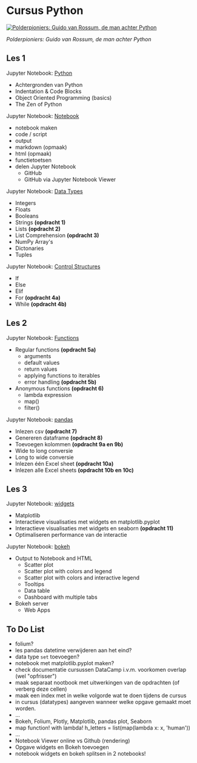 # Cursus Python

[![Polderpioniers: Guido van Rossum, de man achter Python](https://img.youtube.com/vi/USTL2gxhRkg/0.jpg)](https://www.youtube.com/watch?v=USTL2gxhRkg)  

_Polderpioniers: Guido van Rossum, de man achter Python_

## Les 1

Jupyter Notebook: [Python](https://nbviewer.jupyter.org/github/Brinkhuis/Cursus/blob/master/notebooks/python.ipynb)

* Achtergronden van Python
* Indentation & Code Blocks
* Object Oriented Programming (basics)
* The Zen of Python

Jupyter Notebook: [Notebook](https://nbviewer.jupyter.org/github/Brinkhuis/Cursus/blob/master/notebooks/notebook.ipynb)

* notebook maken
* code / script
* output
* markdown (opmaak)
* html (opmaak)
* functietoetsen
* delen Jupyter Notebook
  * GitHub
  * GitHub via Jupyter Notebook Viewer

Jupyter Notebook: [Data Types](https://nbviewer.jupyter.org/github/Brinkhuis/Cursus/blob/master/notebooks/datatypes.ipynb)

* Integers
* Floats
* Booleans
* Strings **(opdracht 1)**
* Lists **(opdracht 2)**
* List Comprehension **(opdracht 3)**
* NumPy Array's
* Dictonaries
* Tuples

Jupyter Notebook: [Control Structures](https://nbviewer.jupyter.org/github/Brinkhuis/Cursus/blob/master/notebooks/control_structures.ipynb)

* If
* Else
* Elif
* For **(opdracht 4a)**
* While **(opdracht 4b)**

## Les 2

Jupyter Notebook: [Functions](https://nbviewer.jupyter.org/github/Brinkhuis/Cursus/blob/master/notebooks/functions.ipynb)

* Regular functions **(opdracht 5a)**
  * arguments
  * default values
  * return values
  * applying functions to iterables
  * error handling **(opdracht 5b)**
* Anonymous functions **(opdracht 6)**
  * lambda expression
  * map()
  * filter()

Jupyter Notebook: [pandas](https://nbviewer.jupyter.org/github/Brinkhuis/Cursus/blob/master/notebooks/pandas.ipynb)

* Inlezen csv **(opdracht 7)**
* Genereren dataframe **(opdracht 8)**
* Toevoegen kolommen **(opdracht 9a en 9b)**
* Wide to long conversie
* Long to wide conversie
* Inlezen één Excel sheet **(opdracht 10a)**
* Inlezen alle Excel sheets **(opdracht 10b en 10c)**

## Les 3

Jupyter Notebook: [widgets](https://nbviewer.jupyter.org/github/Brinkhuis/Cursus/blob/master/notebooks/widgets.ipynb)

* Matplotlib
* Interactieve visualisaties met widgets en matplotlib.pyplot
* Interactieve visualisaties met widgets en seaborn **(opdracht 11)**
* Optimaliseren performance van de interactie

Jupyter Notebook: [bokeh](https://nbviewer.jupyter.org/github/Brinkhuis/Cursus/blob/master/notebooks/bokeh.ipynb)

* Output to Notebook and HTML
  * Scatter plot
  * Scatter plot with colors and legend
  * Scatter plot with colors and interactive legend
  * Tooltips
  * Data table
  * Dashboard with multiple tabs
* Bokeh server
  * Web Apps

## To Do List
* folium?
* les pandas datetime verwijderen aan het eind?
* data type `set` toevoegen?
* notebook met matplotlib.pyplot maken?
* check documentatie cursussen DataCamp i.v.m. voorkomen overlap (wel "opfrisser")
* maak separaat nootbook met uitwerkingen van de opdrachten (of verberg deze cellen)
* maak een index met in welke volgorde wat te doen tijdens de cursus
* in cursus (datatypes) aangeven wanneer welke opgave gemaakt moet worden.
* ...
* Bokeh, Folium, Plotly, Matplotlib, pandas plot, Seaborn
* map function! with lambda! h_letters = list(map(lambda x: x, 'human'))
* ...
* Notebook Viewer online vs Github (rendering)
* Opgave widgets en Bokeh toevoegen
* notebook widgets en bokeh splitsen in 2 notebooks!
